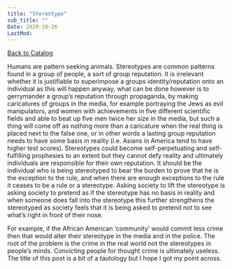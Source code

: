 ```yaml
---
title: "Stereotype"
sub_title: ""
Date: 2020-10-26
LastMod:
---
```


[Back to Catalog](https://otaking.xyz/index.html)

Humans are pattern seeking animals. Stereotypes are common patterns found in a group of people, a sort of group reputation. It is irrelevant whether it is justifiable to superimpose a groups identity/reputation onto an individual as this will happen anyway, what can be done however is to gerrymander a group’s reputation through propaganda, by making caricatures of groups in the media, for example portraying the Jews as evil manipulators, and women with achievements in five different scientific fields and able to beat up five men twice her size in the media, but such a thing will come off as nothing more than a caricature when the real thing is placed next to the false one, or in other words a lasting group reputation needs to have some basis in reality (i.e. Asians in America tend to have higher test scores). Stereotypes could become self-perpetuating and self-fulfilling prophesies to an extent but they cannot defy reality and ultimately individuals are responsible for their own reputation. It should be the individual who is being stereotyped to bear the burden to prove that he is the exception to the rule, and when there are enough exceptions to the rule it ceases to be a rule or a stereotype. Asking society to lift the stereotype is asking society to pretend as if the stereotype has no basis in reality and when someone does fall into the stereotype this further strengthens the stereotyped as society feels that it is being asked to pretend not to see what’s right in front of their nose.

For example, if the African American ‘community’ would commit less crime then that would alter their stereotype in the media and in the police. The root of the problem is the crime in the real world not the stereotypes in people’s minds. Convicting people for thought crime is ultimately useless. The title of this post is a bit of a tautology but I hope I got my point across.
